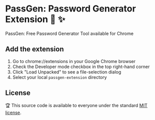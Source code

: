 # PassGen: Password Generator Extension 🤖 ✨

PassGen: Free Password Generator Tool available for Chrome

## Add the extension

1. Go to chrome://extensions in your Google Chrome browser
2. Check the Developer mode checkbox in the top right-hand corner
3. Click "Load Unpacked" to see a file-selection dialog
4. Select your local `passgen-extension` directory

## License

:trophy: This source code is available to everyone under the standard [MIT license](https://github.com/microsoft/vscode/blob/main/LICENSE.txt).
